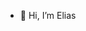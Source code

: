 - 👋 Hi, I’m Elias  





<!---
Eliasinhoo/Eliasinhoo is a ✨ special ✨ repository because its `README.md` (this file) appears on your GitHub profile.
You can click the Preview link to take a look at your changes.
--->
